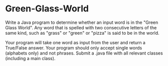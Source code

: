 # Green-Glass-World

Write a Java program to determine whether an input word is in the "Green Glass World". Any word that is spelled with two consecutive letters of the same kind, such as "grass" or "green" or "pizza" is said to be in the world. 

Your program will take one word as input from the user and return a True/False answer. Your program should only accept single words (alphabets only) and not phrases. Submit a .java file with all relevant classes (including a main class).
